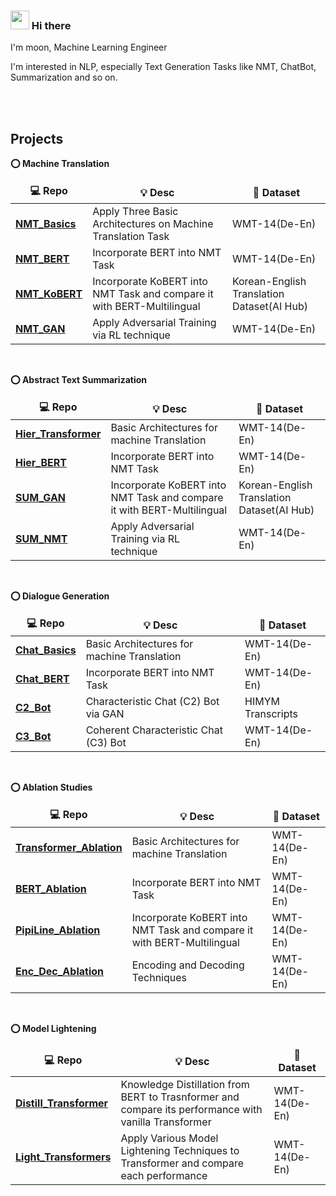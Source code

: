 ### <img src="https://emojis.slackmojis.com/emojis/images/1531849430/4246/blob-sunglasses.gif?1531849430" width="30"/> Hi there
I'm moon, Machine Learning Engineer

I'm interested in NLP, especially Text Generation Tasks like NMT, ChatBot, Summarization and so on.

</br>
</br>


## Projects

<b> ⭕ Machine Translation </b><br>
<table>
  <thead align="center">
    <tr border: none;>
      <td><b>💻 Repo</b></td>
      <td><b>💡 Desc</b></td>
      <td><b>💾 Dataset</b></td>
    </tr>
  </thead>
  <tbody>
    <tr>
      <td><a href="https://github.com/moon23k/NMT_Basics"><b>NMT_Basics </b></a></td>
      <td>Apply Three Basic Architectures on Machine Translation Task</td>
      <td>WMT-14(De-En)</td>
    </tr>
    <tr>
      <td><a href="https://github.com/moon23k/NMT_BERT"><b>NMT_BERT </b></a></td>
      <td>Incorporate BERT into NMT Task</td>
      <td>WMT-14(De-En)</td>
    </tr>
    <tr>
      <td><a href="https://github.com/moon23k/NMT_KoBERT"><b>NMT_KoBERT </b></a></td>
      <td>Incorporate KoBERT into NMT Task and compare it with BERT-Multilingual</td>
      <td>Korean-English Translation Dataset(AI Hub)</td>
    </tr>
    <tr>
      <td><a href="https://github.com/moon23k/NMT_GAN"><b>NMT_GAN </b></a></td>
      <td>Apply Adversarial Training via RL technique</td>
      <td>WMT-14(De-En)</td>
    </tr>
  </tbody>
</table>
<br />

<b> ⭕ Abstract Text Summarization </b><br>
  <table>
    <thead align="center">
      <tr border: none;>
        <td><b>💻 Repo</b></td>
        <td><b>💡 Desc</b></td>
        <td><b>💾 Dataset</b></td>
      </tr>
    </thead>
    <tbody>
      <tr>
	<td><a href="https://github.com/moon23k/Hier_Transformer"><b>Hier_Transformer</b></a></td>
        <td>Basic Architectures for machine Translation</td>
        <td>WMT-14(De-En)</td>
      </tr>
      <tr>
	<td><a href="https://github.com/moon23k/Hier_BERT"><b>Hier_BERT</b></a></td>
        <td>Incorporate BERT into NMT Task</td>
        <td>WMT-14(De-En)</td>
      </tr>
      <tr>
	<td><a href="https://github.com/moon23k/SUM_GAN"><b>SUM_GAN</b></a></td>
        <td>Incorporate KoBERT into NMT Task and compare it with BERT-Multilingual</td>
        <td>Korean-English Translation Dataset(AI Hub)</td>
      </tr>
      <tr>
	<td><a href="https://github.com/moon23k/SUM_NMT"><b>SUM_NMT</b></a></td>
        <td>Apply Adversarial Training via RL technique</td>
        <td>WMT-14(De-En)</td>
      </tr>
    </tbody>
  </table>
  <br />

<b> ⭕ Dialogue Generation </b><br>
  <table>
    <thead align="center">
      <tr border: none;>
        <td><b>💻 Repo</b></td>
        <td><b>💡 Desc</b></td>
        <td><b>💾 Dataset</b></td>
      </tr>
    </thead>
    <tbody>
      <tr>
	<td><a href="https://github.com/moon23k/Chat_Basics"><b>Chat_Basics</b></a></td>
        <td>Basic Architectures for machine Translation</td>
        <td>WMT-14(De-En)</td>
      </tr>
      <tr>
	<td><a href="https://github.com/moon23k/Chat_BERT"><b>Chat_BERT</b></a></td>
        <td>Incorporate BERT into NMT Task</td>
        <td>WMT-14(De-En)</td>
      </tr>
      <tr>
	<td><a href="https://github.com/moon23k/C2_Bot"><b>C2_Bot</b></a></td>
        <td>Characteristic Chat (C2) Bot via GAN</td>
        <td>HIMYM Transcripts</td>
      </tr>
      <tr>
	<td><a href="https://github.com/moon23k/C3_Bot"><b>C3_Bot</b></a></td>
        <td>Coherent Characteristic Chat (C3) Bot</td>
        <td>WMT-14(De-En)</td>
      </tr>
    </tbody>
  </table>
  <br />


<b> ⭕ Ablation Studies </b><br>
  <table>
    <thead align="center">
      <tr border: none;>
        <td><b>💻 Repo</b></td>
        <td><b>💡 Desc</b></td>
        <td><b>💾 Dataset</b></td>
      </tr>
    </thead>
    <tbody>
      <tr>
	<td><a href="https://github.com/moon23k/Transformer_Ablation"><b>Transformer_Ablation</b></a></td>
        <td>Basic Architectures for machine Translation</td>
        <td>WMT-14(De-En)</td>
      </tr>
      <tr>
	<td><a href="https://github.com/moon23k/BERT_Ablation"><b>BERT_Ablation</b></a></td>
        <td>Incorporate BERT into NMT Task</td>
        <td>WMT-14(De-En)</td>
      </tr>
      <tr>
	<td><a href="https://github.com/moon23k/PipeLine_Ablation"><b>PipiLine_Ablation</b></a></td>
        <td>Incorporate KoBERT into NMT Task and compare it with BERT-Multilingual</td>
        <td>WMT-14(De-En)</td>
      </tr>
      <tr>
	<td><a href="https://github.com/moon23k/Enc_Dec_Ablation"><b>Enc_Dec_Ablation</b></a></td>
        <td>Encoding and Decoding Techniques</td>
        <td>WMT-14(De-En)</td>
      </tr>
    </tbody>
  </table>
  <br />


<b> ⭕ Model Lightening </b><br>
  <table>
    <thead align="center">
      <tr border: none;>
        <td><b>💻 Repo</b></td>
        <td><b>💡 Desc</b></td>
        <td><b>💾 Dataset</b></td>
      </tr>
    </thead>
    <tbody>
      <tr>
	<td><a href="https://github.com/moon23k/Distill_Transformers"><b>Distill_Transformer</b></a></td>
        <td>Knowledge Distillation from BERT to Trasnformer and compare its performance with vanilla Transformer</td>
        <td>WMT-14(De-En)</td>
      </tr>
      <tr>
        <td><a href="https://github.com/moon23k/Light_Transformers"><b>Light_Transformers</b></a></td>
        <td>Apply Various Model Lightening Techniques to Transformer and compare each performance</td>
        <td>WMT-14(De-En)</td>
      </tr>
    </tbody>
  </table>
<br />


<br>
<br>
